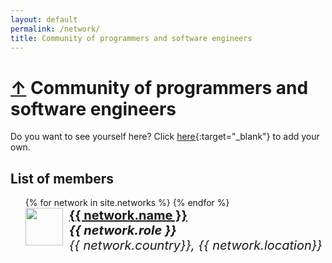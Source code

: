 ```yaml
---
layout: default
permalink: /network/
title: Community of programmers and software engineers
---
```


<h1>
	<a href="/">&uarr;</a>
	Community of programmers and software engineers
</h1>

Do you want to see yourself here? Click [here](https://github.com/BaseMax/NextCommunity){:target="\_blank"} to add your own.

<style type="text/css">
ul.accounts li {
  float: left;
  width: 100%;
  list-style: none;
  margin-bottom: 10px;
}
ul.accounts li img {
  float: left;
  margin-right: 10px;
}
ul.accounts li div {
  float: left;
  font-size: 20px;
}
ul.accounts ul div * {
  font-size: initial;
}
ul.accounts h4, ul.accounts h5, ul.accounts h6 {
  padding: 0;
  margin: 0;
  background: transparent !important;
  border: 0px !important;
}
ul.accounts li a.avatar:hover {
  background: transparent !important;
  border: 0px !important;
}
</style>

## List of members

<ul class="accounts">
  {% for network in site.networks %}
  <li>
    <a href="{{ network.url | relative_url }}" class="avatar">
      <img src="https://github.com/{{ network.github }}.png?size=80" width="60">
    </a>
    <div>
      <a href="{{ network.url | relative_url }}">
        <h4>
          {{ network.name }}
        </h4>
      </a>
      <h5>{{ network.role }}</h5>
      <h6>{{ network.country}}, {{ network.location}}</h6>
    </div>
  </li>
  {% endfor %}
</ul>
